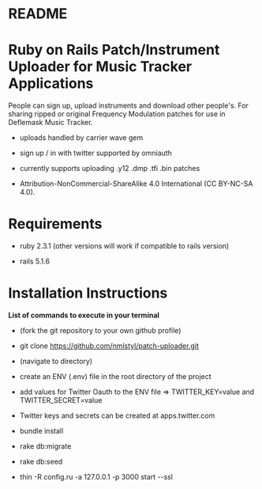# README

# Ruby on Rails Patch/Instrument Uploader for Music Tracker Applications

People can sign up, upload instruments and download other people's.  For sharing ripped or original Frequency Modulation patches for use in Deflemask Music Tracker.

* uploads handled by carrier wave gem

* sign up / in with twitter supported by omniauth

* currently supports uploading .y12 .dmp .tfi .bin patches

* Attribution-NonCommercial-ShareAlike 4.0 International (CC BY-NC-SA 4.0).

# Requirements

* ruby 2.3.1 (other versions will work if compatible to rails version)

* rails 5.1.6

# Installation Instructions

**List of commands to execute in your terminal**

* (fork the git repository to your own github profile)

* git clone https://github.com/nmlstyl/patch-uploader.git

* (navigate to directory)

* create an ENV (.env) file in the root directory of the project

* add values for Twitter Oauth to the ENV file => TWITTER_KEY=value and TWITTER_SECRET=value

* Twitter keys and secrets can be created at apps.twitter.com

* bundle install

* rake db:migrate

* rake db:seed

* thin -R config.ru -a 127.0.0.1 -p 3000 start --ssl
